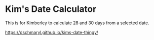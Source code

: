 # Kim's Date Calculator

This is for Kimberley to calculate 28 and 30 days from a selected date.

https://dschmaryl.github.io/kims-date-thingy/
